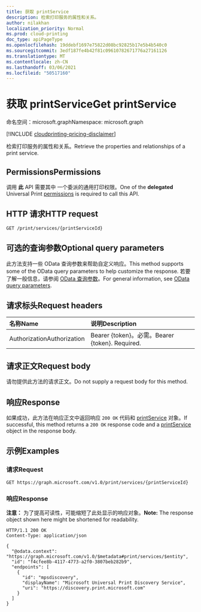 ```yaml
---
title: 获取 printService
description: 检索打印服务的属性和关系。
author: nilakhan
localization_priority: Normal
ms.prod: cloud-printing
doc_type: apiPageType
ms.openlocfilehash: 19ddebf1697e75822d08bc92825b17e5b4b540c0
ms.sourcegitcommit: 3edf187fe4b42f81c09610782671776a27161126
ms.translationtype: MT
ms.contentlocale: zh-CN
ms.lasthandoff: 03/06/2021
ms.locfileid: "50517160"
---
```

# <a name="get-printservice"></a><span data-ttu-id="20b9a-103">获取 printService</span><span class="sxs-lookup"><span data-stu-id="20b9a-103">Get printService</span></span>
<span data-ttu-id="20b9a-104">命名空间：microsoft.graph</span><span class="sxs-lookup"><span data-stu-id="20b9a-104">Namespace: microsoft.graph</span></span>

[!INCLUDE [cloudprinting-pricing-disclaimer](../../includes/cloudprinting-pricing-disclaimer.md)]

<span data-ttu-id="20b9a-105">检索打印服务的属性和关系。</span><span class="sxs-lookup"><span data-stu-id="20b9a-105">Retrieve the properties and relationships of a print service.</span></span>

## <a name="permissions"></a><span data-ttu-id="20b9a-106">Permissions</span><span class="sxs-lookup"><span data-stu-id="20b9a-106">Permissions</span></span>
<span data-ttu-id="20b9a-107">调用 **此** API 需要其中 [](/graph/permissions-reference#universal-print-permissions)一个委派的通用打印权限。</span><span class="sxs-lookup"><span data-stu-id="20b9a-107">One of the **delegated** Universal Print [permissions](/graph/permissions-reference#universal-print-permissions) is required to call this API.</span></span>

## <a name="http-request"></a><span data-ttu-id="20b9a-108">HTTP 请求</span><span class="sxs-lookup"><span data-stu-id="20b9a-108">HTTP request</span></span>

<!-- {
  "blockType": "ignored"
}
-->
``` http
GET /print/services/{printServiceId}
```

## <a name="optional-query-parameters"></a><span data-ttu-id="20b9a-109">可选的查询参数</span><span class="sxs-lookup"><span data-stu-id="20b9a-109">Optional query parameters</span></span>
<span data-ttu-id="20b9a-110">此方法支持一些 OData 查询参数来帮助自定义响应。</span><span class="sxs-lookup"><span data-stu-id="20b9a-110">This method supports some of the OData query parameters to help customize the response.</span></span> <span data-ttu-id="20b9a-111">若要了解一般信息，请参阅 [OData 查询参数](/graph/query-parameters)。</span><span class="sxs-lookup"><span data-stu-id="20b9a-111">For general information, see [OData query parameters](/graph/query-parameters).</span></span>

## <a name="request-headers"></a><span data-ttu-id="20b9a-112">请求标头</span><span class="sxs-lookup"><span data-stu-id="20b9a-112">Request headers</span></span>
|<span data-ttu-id="20b9a-113">名称</span><span class="sxs-lookup"><span data-stu-id="20b9a-113">Name</span></span>|<span data-ttu-id="20b9a-114">说明</span><span class="sxs-lookup"><span data-stu-id="20b9a-114">Description</span></span>|
|:---|:---|
|<span data-ttu-id="20b9a-115">Authorization</span><span class="sxs-lookup"><span data-stu-id="20b9a-115">Authorization</span></span>|<span data-ttu-id="20b9a-p102">Bearer {token}。必需。</span><span class="sxs-lookup"><span data-stu-id="20b9a-p102">Bearer {token}. Required.</span></span>|

## <a name="request-body"></a><span data-ttu-id="20b9a-118">请求正文</span><span class="sxs-lookup"><span data-stu-id="20b9a-118">Request body</span></span>
<span data-ttu-id="20b9a-119">请勿提供此方法的请求正文。</span><span class="sxs-lookup"><span data-stu-id="20b9a-119">Do not supply a request body for this method.</span></span>

## <a name="response"></a><span data-ttu-id="20b9a-120">响应</span><span class="sxs-lookup"><span data-stu-id="20b9a-120">Response</span></span>

<span data-ttu-id="20b9a-121">如果成功，此方法在响应正文中返回响应 `200 OK` 代码和 [printService](../resources/printservice.md) 对象。</span><span class="sxs-lookup"><span data-stu-id="20b9a-121">If successful, this method returns a `200 OK` response code and a [printService](../resources/printservice.md) object in the response body.</span></span>

## <a name="examples"></a><span data-ttu-id="20b9a-122">示例</span><span class="sxs-lookup"><span data-stu-id="20b9a-122">Examples</span></span>

### <a name="request"></a><span data-ttu-id="20b9a-123">请求</span><span class="sxs-lookup"><span data-stu-id="20b9a-123">Request</span></span>
<!-- {
  "blockType": "request",
  "name": "get_printservice"
}
-->
``` http
GET https://graph.microsoft.com/v1.0/print/services/{printServiceId}
```


### <a name="response"></a><span data-ttu-id="20b9a-124">响应</span><span class="sxs-lookup"><span data-stu-id="20b9a-124">Response</span></span>
<span data-ttu-id="20b9a-125">**注意：** 为了提高可读性，可能缩短了此处显示的响应对象。</span><span class="sxs-lookup"><span data-stu-id="20b9a-125">**Note:** The response object shown here might be shortened for readability.</span></span>
<!-- {
  "blockType": "response",
  "truncated": true,
  "@odata.type": "microsoft.graph.printService"
}
-->
``` http
HTTP/1.1 200 OK
Content-Type: application/json

{
  "@odata.context": "https://graph.microsoft.com/v1.0/$metadata#print/services/$entity",
  "id": "f4cfee8b-4117-4773-a2f0-3807beb282b9",
  "endpoints": [
    {
      "id": "mpsdiscovery",
      "displayName": "Microsoft Universal Print Discovery Service",
      "uri": "https://discovery.print.microsoft.com"
    }
  ]
}
```

